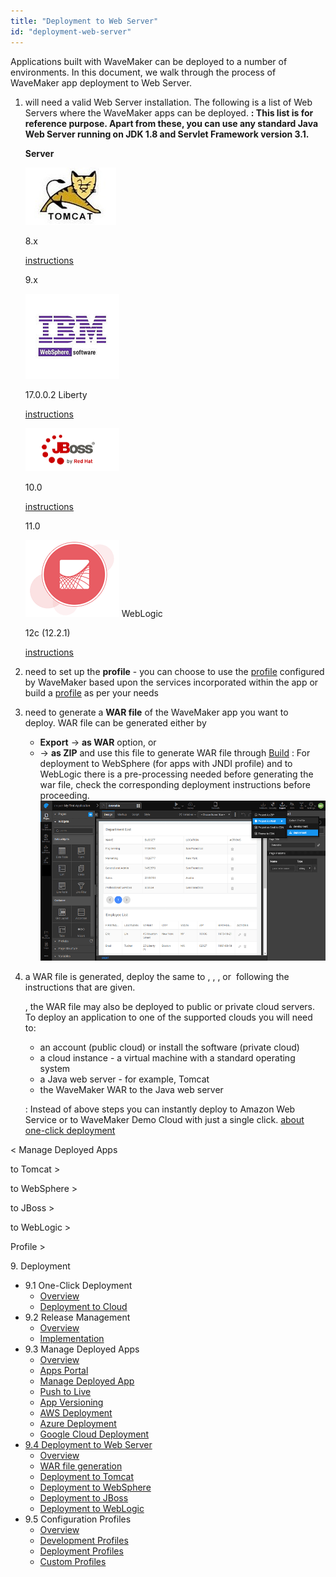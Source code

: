 ```yaml
---
title: "Deployment to Web Server"
id: "deployment-web-server"
---
```


Applications built with WaveMaker can be deployed to a number of environments. In this document, we walk through the process of WaveMaker app deployment to Web Server.

1. will need a valid Web Server installation. The following is a list of Web Servers where the WaveMaker apps can be deployed. **: This list is for reference purpose. Apart from these, you can use any standard Java Web Server running on JDK 1.8 and Servlet Framework version 3.1.**
    
    **Server**
    
    [![](../assets/tomcat.jpg)](../assets/tomcat.jpg)
    
    8.x
    
    [instructions](/learn/how-tos/wavemaker-application-deployment-tomcat/)
    
    9.x
    
    [![](../assets/websphere.png)](../assets/websphere.png)
    
    17.0.0.2 Liberty
    
    [instructions](/learn/how-tos/wavemaker-application-deployment-websphere-liberty-profile/)
    
    [![](../assets/jboss.png)](../assets/jboss.png)
    
    10.0
    
    [instructions](/learn/how-tos/wavemaker-application-deployment-jboss/)
    
    11.0
    
    [![](../assets/weblogic.png)](../assets/weblogic.png) WebLogic
    
    12c (12.2.1)
    
    [instructions](/learn/how-tos/wavemaker-application-deployment-weblogic-application-server/)
    
2. need to set up the **profile** - you can choose to use the [profile](/learn/app-development/deployment/configuration-profiles/) configured by WaveMaker based upon the services incorporated within the app or build a [profile](/learn/app-development/deployment/configuration-profiles/#custom-profile) as per your needs
3. need to generate a **WAR file** of the WaveMaker app you want to deploy. WAR file can be generated either by
    - **Export** -> **as WAR** option, or
    - \-> **as ZIP** and use this file to generate WAR file through [Build](https://maven.apache.org/) : For deployment to WebSphere (for apps with JNDI profile) and to WebLogic there is a pre-processing needed before generating the war file, check the corresponding deployment instructions before proceeding. [![](../assets/deploy_web.png)](../assets/deploy_web.png)
4. a WAR file is generated, deploy the same to [](/learn/how-tos/wavemaker-application-deployment-tomcat/), [](/learn/how-tos/wavemaker-application-deployment-jboss/), [](/learn/how-tos/wavemaker-application-deployment-weblogic-application-server/), or [](/learn/how-tos/wavemaker-application-deployment-websphere-liberty-profile/) following the instructions that are given.
    
    , the WAR file may also be deployed to public or private cloud servers. To deploy an application to one of the supported clouds you will need to:
    
    - an account (public cloud) or install the software (private cloud)
    - a cloud instance - a virtual machine with a standard operating system
    - a Java web server - for example, Tomcat
    - the WaveMaker WAR to the Java web server
    
    : Instead of above steps you can instantly deploy to Amazon Web Service or to WaveMaker Demo Cloud with just a single click. [about one-click deployment](/learn/app-development/deployment/one-click-deployment/)
    

< Manage Deployed Apps

to Tomcat >

to WebSphere >

to JBoss >

to WebLogic >

Profile >

9\. Deployment

- 9.1 One-Click Deployment
    - [Overview](/learn/app-development/deployment/one-click-deployment/)
    - [Deployment to Cloud](/learn/app-development/deployment/one-click-deployment/#cloud-deployment)
- 9.2 Release Management
    - [Overview](/learn/app-development/deployment/release-management/)
    - [Implementation](/learn/app-development/deployment/release-management/#working)
- 9.3 Manage Deployed Apps
    - [Overview](/learn/app-development/deployment/manage-deployed-apps/)
    - [Apps Portal](/learn/app-development/deployment/manage-deployed-apps/#apps-portal)
    - [Manage Deployed App](/learn/app-development/deployment/manage-deployed-apps/#manage-deployed-app)
    - [Push to Live](/learn/app-development/deployment/manage-deployed-apps/#push-to-live)
    - [App Versioning](/learn/app-development/deployment/manage-deployed-apps/#versioning)
    - [AWS Deployment](/learn/app-development/deployment/deployment-to-aws/)
    - [Azure Deployment](/learn/app-development/deployment/deployment-to-azure/)
    - [Google Cloud Deployment](/learn/app-development/deployment/deployment-google-cloud/)
- [9.4 Deployment to Web Server](#)
    - [Overview](#)
    - [WAR file generation](#war-file-generation)
    - [Deployment to Tomcat](/learn/how-tos/wavemaker-application-deployment-tomcat/)
    - [Deployment to WebSphere](/learn/how-tos/wavemaker-application-deployment-websphere-liberty-profile/)
    - [Deployment to JBoss](/learn/how-tos/wavemaker-application-deployment-jboss/)
    - [Deployment to WebLogic](/learn/how-tos/wavemaker-application-deployment-weblogic-application-server/)
- 9.5 Configuration Profiles
    - [Overview](/learn/app-development/deployment/configuration-profiles/)
    - [Development Profiles](/learn/app-development/deployment/configuration-profiles/#dev-profile)
    - [Deployment Profiles](/learn/app-development/deployment/configuration-profiles/#deploy-profile)
    - [Custom Profiles](/learn/app-development/deployment/configuration-profiles/#custom-profile)
